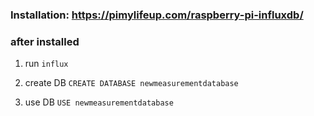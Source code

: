### Installation: https://pimylifeup.com/raspberry-pi-influxdb/

### after installed

1. run
 ```influx```

2. create DB
  ```CREATE DATABASE newmeasurementdatabase```

2. use DB
  ```USE newmeasurementdatabase```
